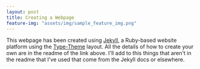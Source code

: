 ```yaml
---
layout: post
title: Creating a Webpage
feature-img: "assets/img/sample_feature_img.png"
---
```

This webpage has been created using [Jekyll](https://jekyllrb.com/), a Ruby-based website platform using the [Type-Theme](https://github.com/rohanchandra/type-theme) layout. All the details of how to create your own are in the readme of the link above. I'll add to this things that aren't in the readme that I've used that come from the Jekyll docs or elsewhere.
